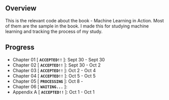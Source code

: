 ## Overview
This is the relevant code about the book - Machine Learning in Action. Most of them are the sample in the book. I made this for studying machine learning and tracking the process of my study.

## Progress
* Chapter 01 [ **`ACCEPTED!!`** ]: Sept 30 - Sept 30
* Chapter 02 [ **`ACCEPTED!!`** ]: Sept 30 - Oct 2
* Chapter 03 [ **`ACCEPTED!!`** ]: Oct 2 - Oct 4
* Chapter 04 [ **`ACCEPTED!!`** ]: Oct 5 - Oct 5
* Chapter 05 [ **`PROCESSING`** ]: Oct 8 - 
* Chapter 06 [ **`WAITING...`** ]:
* Appendix A [ **`ACCEPTED!!`** ]: Oct 1 - Oct 1
